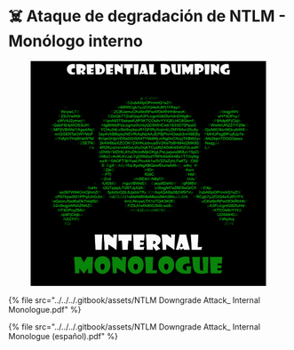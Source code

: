 # ☠️ Ataque de degradación de NTLM - Monólogo interno



<figure><img src="../../../.gitbook/assets/NTLM-Downgrade-Attack_-Internal-Monologue-pdf.png" alt=""><figcaption></figcaption></figure>



{% file src="../../../.gitbook/assets/NTLM Downgrade Attack_ Internal Monologue.pdf" %}



{% file src="../../../.gitbook/assets/NTLM Downgrade Attack_ Internal Monologue (español).pdf" %}
